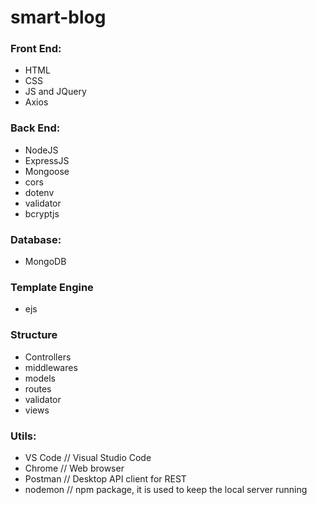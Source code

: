 # smart-blog

### Front End:
* HTML 
* CSS
* JS and JQuery
* Axios

### Back End:
* NodeJS
* ExpressJS
* Mongoose
* cors
* dotenv
* validator
* bcryptjs

### Database:
* MongoDB

### Template Engine
* ejs

### Structure
* Controllers
* middlewares
* models
* routes
* validator
* views

### Utils:
* VS Code // Visual Studio Code
* Chrome // Web browser
* Postman // Desktop API client for REST 
* nodemon // npm package, it is used to keep the local server running
